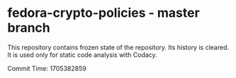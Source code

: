 # fedora-crypto-policies - master branch

This repository contains frozen state of the repository.
Its history is cleared. It is used only for static code
analysis with Codacy.

Commit Time: 1705382859